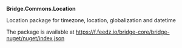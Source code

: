 **Bridge.Commons.Location**

Location package for timezone, location, globalization and datetime

The package is available at https://f.feedz.io/bridge-core/bridge-nuget/nuget/index.json